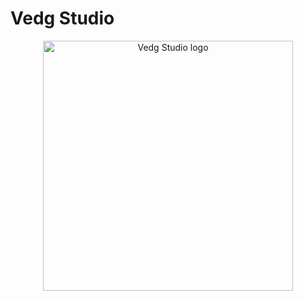 # Vedg Studio

<p align="center">
  <a href="https://vedg.site">
    <img src="https://www.vedg.site/images/favicon.png" width="400" alt="Vedg Studio logo">
  </a>
</p>
